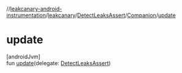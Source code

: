 //[leakcanary-android-instrumentation](../../../../index.md)/[leakcanary](../../index.md)/[DetectLeaksAssert](../index.md)/[Companion](index.md)/[update](update.md)

# update

[androidJvm]\
fun [update](update.md)(delegate: [DetectLeaksAssert](../index.md))

